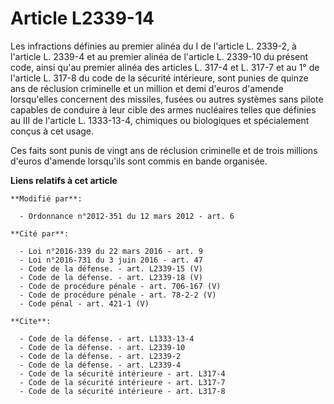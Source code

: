 # Article L2339-14

Les infractions définies au premier alinéa du I de l'article L. 2339-2, à l'article L. 2339-4 et au premier alinéa de
l'article L. 2339-10 du présent code, ainsi qu'au premier alinéa des articles L. 317-4 et L. 317-7 et au 1° de l'article L.
317-8 du code de la sécurité intérieure, sont punies de quinze ans de réclusion criminelle et un million et demi d'euros
d'amende lorsqu'elles concernent des missiles, fusées ou autres systèmes sans pilote capables de conduire à leur cible des
armes nucléaires telles que définies au III de l'article L. 1333-13-4, chimiques ou biologiques et spécialement conçus à cet
usage. 

Ces faits sont punis de vingt ans de réclusion criminelle et de trois millions d'euros d'amende lorsqu'ils sont commis en
bande organisée.

**Liens relatifs à cet article**

	**Modifié par**:

	  - Ordonnance n°2012-351 du 12 mars 2012 - art. 6

	**Cité par**:

	  - Loi n°2016-339 du 22 mars 2016 - art. 9
	  - Loi n°2016-731 du 3 juin 2016 - art. 47
	  - Code de la défense. - art. L2339-15 (V)
	  - Code de la défense. - art. L2339-18 (V)
	  - Code de procédure pénale - art. 706-167 (V)
	  - Code de procédure pénale - art. 78-2-2 (V)
	  - Code pénal - art. 421-1 (V)

	**Cite**:

	  - Code de la défense. - art. L1333-13-4
	  - Code de la défense. - art. L2339-10
	  - Code de la défense. - art. L2339-2
	  - Code de la défense. - art. L2339-4
	  - Code de la sécurité intérieure - art. L317-4
	  - Code de la sécurité intérieure - art. L317-7
	  - Code de la sécurité intérieure - art. L317-8
